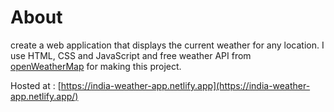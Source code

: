 # About
create a web application that displays the current weather for any location. I use HTML, CSS and JavaScript and free weather API from [openWeatherMap](https://openweathermap.org/api) for making this project.


Hosted at : [https://india-weather-app.netlify.app](https://india-weather-app.netlify.app/)
